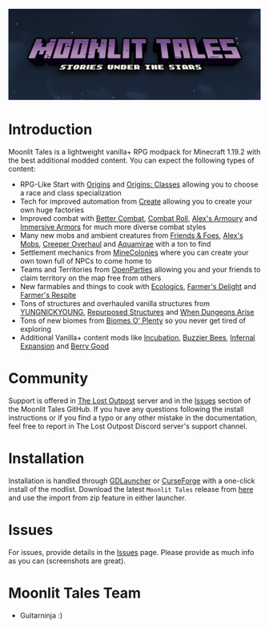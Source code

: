 <a href="https://github.com/Lost-Outpost/moonlit-tales/blob/main/README.md"><img src="images/banner.jpg" target="_blank"></a>

# Introduction

Moonlit Tales is a lightweight vanilla+ RPG modpack for Minecraft 1.19.2 with the best additional modded content. You can expect the following types of content:

- RPG-Like Start with [Origins](https://www.curseforge.com/minecraft/mc-mods/origins-forge) and [Origins: Classes](https://www.curseforge.com/minecraft/mc-mods/origins-classes-forge) allowing you to choose a race and class specialization
- Tech for improved automation from [Create](https://www.curseforge.com/minecraft/mc-mods/create) allowing you to create your own huge factories
- Improved combat with [Better Combat](https://www.curseforge.com/minecraft/mc-mods/better-combat-by-daedelus), [Combat Roll](https://www.curseforge.com/minecraft/mc-mods/combat-roll), [Alex's Armoury](https://www.curseforge.com/minecraft/mc-mods/alexs-armoury) and [Immersive Armors](https://www.curseforge.com/minecraft/mc-mods/immersive-armors) for much more diverse combat styles
- Many new mobs and ambient creatures from [Friends & Foes](https://www.curseforge.com/minecraft/mc-mods/friends-and-foes-forge), [Alex's Mobs](https://www.curseforge.com/minecraft/mc-mods/alexs-mobs), [Creeper Overhaul](https://www.curseforge.com/minecraft/mc-mods/creeper-overhaul) and [Aquamirae](https://www.curseforge.com/minecraft/mc-mods/ob-aquamirae) with a ton to find
- Settlement mechanics from [MineColonies](https://www.curseforge.com/minecraft/mc-mods/minecolonies) where you can create your own town full of NPCs to come home to
- Teams and Territories from [OpenParties](https://www.curseforge.com/minecraft/mc-mods/open-parties-and-claims) allowing you and your friends to claim territory on the map free from others
- New farmables and things to cook with [Ecologics](https://www.curseforge.com/minecraft/mc-mods/ecologics), [Farmer's Delight](https://www.curseforge.com/minecraft/mc-mods/farmers-delight) and [Farmer's Respite](https://www.curseforge.com/minecraft/mc-mods/farmers-respite)
- Tons of structures and overhauled vanilla structures from [YUNGNICKYOUNG](https://www.curseforge.com/members/yungnickyoung/projects), [Repurposed Structures](https://www.curseforge.com/minecraft/mc-mods/repurposed-structures) and [When Dungeons Arise](https://www.curseforge.com/minecraft/mc-mods/when-dungeons-arise)
- Tons of new biomes from [Biomes O' Plenty](https://www.curseforge.com/minecraft/mc-mods/biomes-o-plenty) so you never get tired of exploring
- Additional Vanilla+ content mods like [Incubation](https://www.curseforge.com/minecraft/mc-mods/incubation), [Buzzier Bees](https://www.curseforge.com/minecraft/mc-mods/buzzier-bees), [Infernal Expansion](https://www.curseforge.com/minecraft/mc-mods/infernal-expansion) and [Berry Good](https://www.curseforge.com/minecraft/mc-mods/berry-good)

# Community

Support is offered in [The Lost Outpost](https://discord.gg/WF66mMu) server and in the [Issues](https://github.com/Lost-Outpost/moonlit-tales/issues) section of the Moonlit Tales GitHub. If you have any questions following the install instructions or if you find a typo or any other mistake in the documentation, feel free to report in The Lost Outpost Discord server's support channel.

# Installation

Installation is handled through [GDLauncher](https://gdlauncher.com/) or [CurseForge](https://download.curseforge.com/) with a one-click install of the modlist. Download the latest `Moonlit Tales` release from [here](https://github.com/Lost-Outpost/moonlit-tales/releases) and use the import from zip feature in either launcher.

# Issues

For issues, provide details in the [Issues](https://github.com/Lost-Outpost/moonlit-tales/issues) page. Please provide as much info as you can (screenshots are great).

# Moonlit Tales Team
+ Guitarninja :)
